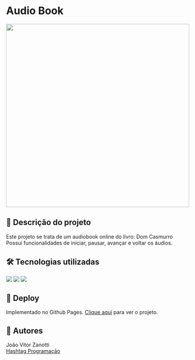 # Audio Book
<div style="display: inline_block">
  <img src="https://i.ibb.co/5nPMdFy/audio-book.png" width="500px">
</div>

## 📝 Descrição do projeto
Este projeto se trata de um audiobook online do livro: Dom Casmurro<br>
Possui funcionalidades de iniciar, pausar, avançar e voltar os áudios.

## 🛠 Tecnologias utilizadas
<div>
  <img src="https://img.shields.io/badge/HTML5-E34F26?style=for-the-badge&logo=html5&logoColor=white">
  <img src="https://img.shields.io/badge/CSS3-1572B6?style=for-the-badge&logo=css3&logoColor=white">
  <img src="https://img.shields.io/badge/JavaScript-F7DF1E?style=for-the-badge&logo=javascript&logoColor=black">
</div>

## 🚀 Deploy
Implementado no Github Pages. <a href="https://joaozanotti.github.io/Intensivo-JS/audio-book/">Clique aqui</a> para ver o projeto.

## 🚧 Autores
João Vitor Zanotti<br>
<a href="https://www.youtube.com/c/HashtagPrograma%C3%A7%C3%A3o">Hashtag Programação</a>
